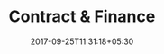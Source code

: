 ---
title: "Contract & Finance"
date: 2017-09-25T11:31:18+05:30
draft: false
layout: contract-qc-new
property: "Casa Bella"
status: "In Process"
url: /details/contract/casa-bella/
slug: "casa-bella/"

qcstatus:
 new: true

mainmenu:
 details: true
 contract: true


---